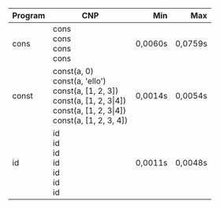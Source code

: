 Program | CNP | Min | Max
--- | --- | ---: | ---:
cons | cons<br/>cons<br/>cons<br/>cons | 0,0060s | 0,0759s
const | const(a, 0)<br/>const(a, 'ello')<br/>const(a, [1, 2, 3])<br/>const(a, [1, 2, 3\|4])<br/>const(a, [1, 2, 3\|4])<br/>const(a, [1, 2, 3, 4]) | 0,0014s | 0,0054s
id | id<br/>id<br/>id<br/>id<br/>id<br/>id<br/>id | 0,0011s | 0,0048s

